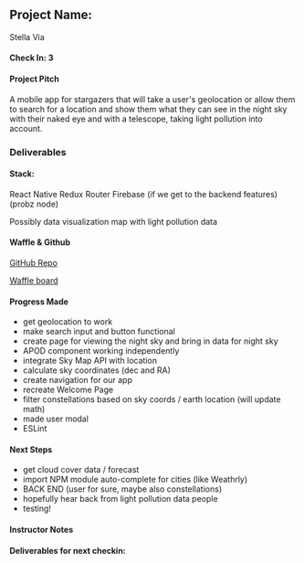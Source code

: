 ## Project Name:

Stella Via

#### Check In: 3

#### Project Pitch

A mobile app for stargazers that will take a user's geolocation or allow them to search for a location and show them what they can see in the night sky with their naked eye and with a telescope, taking light pollution into account.

### Deliverables

#### Stack:

React Native
Redux
Router
Firebase (if we get to the backend features) (probz node)

Possibly data visualization map with light pollution data

#### Waffle & Github

[GitHub Repo](https://github.com/katiescruggs/stella-via)

[Waffle board](https://waffle.io/katiescruggs/stella-via/settings/sources)

#### Progress Made
* get geolocation to work
* make search input and button functional
* create page for viewing the night sky and bring in data for night sky
* APOD component working independently
* integrate Sky Map API with location
* calculate sky coordinates (dec and RA)
* create navigation for our app 
* recreate Welcome Page
* filter constellations based on sky coords / earth location (will update math)
* made user modal
* ESLint

#### Next Steps
* get cloud cover data / forecast
* import NPM module auto-complete for cities (like Weathrly)
* BACK END (user for sure, maybe also constellations)
* hopefully hear back from light pollution data people 
* testing!

#### Instructor Notes

#### Deliverables for next checkin:

